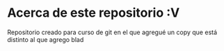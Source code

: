 # Acerca de este repositorio :V
Repositorio creado para curso de git en el que agregué un copy que está distinto al que agrego blad
